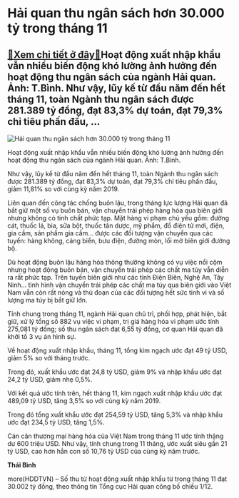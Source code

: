 Hải quan thu ngân sách hơn 30.000 tỷ trong tháng 11
===================================================

[:gift:Xem chi tiết ở đây:gift:](https://hddtvn.com/hai-quan-thu-ngan-sach-hon-30-000-ty-trong-thang-11-2/)Hoạt động xuất nhập khẩu vẫn nhiều biến động khó lường ảnh hưởng đến hoạt động thu ngân sách của ngành Hải quan. Ảnh: T.Bình. Như vậy, lũy kế từ đầu năm đến hết tháng 11, toàn Ngành thu ngân sách được 281.389 tỷ đồng, đạt 83,3% dự toán, đạt 79,3% chỉ tiêu phấn đấu, …
---------------------------------------------------------------------------------------------------------------------------------------------------------------------------------------------------------------------------------------------------------------------------





![Hải quan thu ngân sách hơn 30.000 tỷ trong tháng 11](https://hddtvn.com/wp-content/uploads/2021/01/5242_IMG_6617.jpg "Hải quan thu ngân sách hơn 30.000 tỷ trong tháng 11")


Hoạt động xuất nhập khẩu vẫn nhiều biến động khó lường ảnh hưởng đến hoạt động thu ngân sách của ngành Hải quan. Ảnh: T.Bình.



Như vậy, lũy kế từ đầu năm đến hết tháng 11, toàn Ngành thu ngân sách được 281.389 tỷ đồng, đạt 83,3% dự toán, đạt 79,3% chỉ tiêu phấn đấu, giảm 11,81% so với cùng kỳ năm 2019.


Liên quan đến công tác chống buôn lậu, trong tháng lực lượng Hải quan đã bắt giữ một số vụ buôn bán, vận chuyển trái phép hàng hóa qua biên giới nhưng không có tính chất phức tạp. Mặt hàng vi phạm chủ yếu gồm: đường cát, thuốc lá, bia, sữa bột, thuốc tân dược, mỹ phẩm, đồ điện tử mới, điện, gia cầm, sản phẩm gia cầm… được các đối tượng vận chuyển qua các tuyến: hàng không, cảng biển, bưu điện, đường mòn, lối mở biên giới đường bộ.


Dù hoạt động buôn lậu hàng hóa thông thường không có vụ việc nổi cộm nhưng hoạt động buôn bán, vận chuyển trái phép các chất ma túy vẫn diễn ra rất phức tạp. Trên tuyến biên giới như các tỉnh Điện Biên, Nghệ An, Tây Ninh… tình hình vận chuyển trái phép các chất ma túy qua biên giới vào Việt Nam vẫn còn rất nóng và thủ đoạn của các đối tượng hết sức tinh vi và số lượng ma túy bị bắt giữ lớn.


Tính chung trong tháng 11, ngành Hải quan chủ trì, phối hợp, phát hiện, bắt giữ, xử lý tổng số 882 vụ việc vi phạm, trị giá hàng hóa vi phạm ước tính 275,081 tỷ đồng; số thu ngân sách đạt 6,55 tỷ đồng, cơ quan Hải quan đã khởi tố 3 vụ án hình sự.


Về hoạt động xuất nhập khẩu, tháng 11, tổng kim ngạch ước đạt 49 tỷ USD, giảm 5% so với tháng trước.


Trong đó, xuất khẩu ước đạt 24,8 tỷ USD, giảm 9% và nhập khẩu ước đạt 24,2 tỷ USD, giảm nhẹ 0,5%.


Với kết quả ước tính trên, hết tháng 11, kim ngạch xuất nhập khẩu ước đạt 489,09 tỷ USD, tăng 3,5% so với cùng kỳ năm 2019.


Trong đó tổng xuất khẩu ước đạt 254,59 tỷ USD, tăng 5,3% và nhập khẩu ước đạt 234,5 tỷ USD, tăng 1,5%.


Cán cân thương mại hàng hóa của Việt Nam trong tháng 11 ước tính thặng dư 600 triệu USD. Như vậy, tính chung trong 11 tháng, ước xuất siêu gần 21 tỷ USD, cao hơn hẳn con số 10,76 tỷ USD của cùng kỳ năm trước.




**Thái Bình**



more(HDDTVN) – Số thu từ hoạt động xuất nhập khẩu từ trong tháng 11 đạt 30.002 tỷ đồng, theo thông tin Tổng cục Hải quan công bố chiều 1/12.

